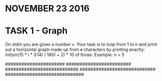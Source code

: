 # NOVEMBER 23 2016

# TASK 1 - Graph

On stdin you are given a number `n`. Your task is to loop from 1 to n and print out
a horizontal graph made up from `#` characters by printing exactly:
int(sin(15 * i * 3.14) / 180) + 2) * 10 of those.
Example:
n = 5

######################
########################
###########################
############################
#############################
